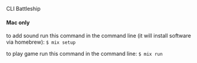 CLI Battleship

#### Mac only

to add sound run this command in the command line (it will install software via homebrew):
`$ mix setup`

to play game run this command in the command line:
`$ mix run`


